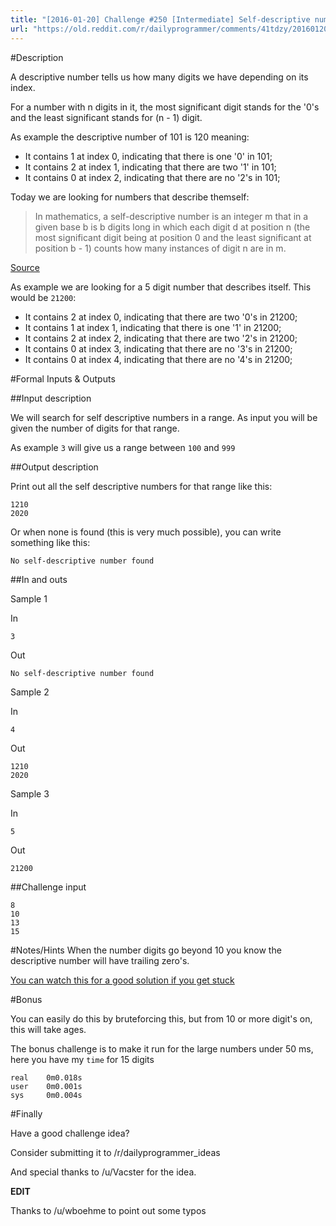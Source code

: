 ```yaml
---
title: "[2016-01-20] Challenge #250 [Intermediate] Self-descriptive numbers"
url: "https://old.reddit.com/r/dailyprogrammer/comments/41tdzy/20160120_challenge_250_intermediate/"
---
```


#Description

A descriptive number tells us how many digits we have depending on its index.

For a number with n digits in it, the most significant digit stands for the '0's and the least significant stands for (n - 1) digit.

As example the descriptive number of 101 is 120 meaning:

 * It contains 1 at index 0, indicating that there is one '0' in 101;
 * It contains 2 at index 1, indicating that there are two '1' in 101;
 * It contains 0 at index 2, indicating that there are no '2's in 101;

Today we are looking for numbers that describe themself:

>In mathematics, a self-descriptive number is an integer m that in a given base b is b digits long in which each digit d at position n (the most significant digit being at position 0 and the least significant at position b - 1) counts how many instances of digit n are in m.

[Source](https://en.wikipedia.org/wiki/Self-descriptive_number)

As example we are looking for a 5 digit number that describes itself. This would be `21200`:

 * It contains 2 at index 0, indicating that there are two '0's in 21200;
 * It contains 1 at index 1, indicating that there is one '1' in 21200;
 * It contains 2 at index 2, indicating that there are two '2's in 21200;
 * It contains 0 at index 3, indicating that there are no '3's in 21200;
 * It contains 0 at index 4, indicating that there are no '4's in 21200;

#Formal Inputs & Outputs

##Input description

We will search for self descriptive numbers in a range.
As input you will be given the number of digits for that range.

As example `3` will give us a range between `100` and `999`

##Output description

Print out all the self descriptive numbers for that range like this:

    1210
    2020

Or when none is found (this is very much possible), you can write something like this:

    No self-descriptive number found


##In and outs

Sample 1

In

    3

Out

    No self-descriptive number found

Sample 2

In

    4

Out

    1210
    2020

Sample 3

In

    5

Out

    21200


##Challenge input
    
    8
    10
    13
    15

#Notes/Hints
When the number digits go beyond 10 you know the descriptive number will have trailing zero's.

[You can watch this for a good solution if you get stuck](https://www.youtube.com/watch?v=1GKfEDvhWdY)

#Bonus

You can easily do this by bruteforcing this, but from 10 or more digit's on, this will take ages.

The bonus challenge is to make it run for the large numbers under 50 ms, here you have my `time` for 15 digits

    real    0m0.018s
    user    0m0.001s
    sys     0m0.004s

#Finally

Have a good challenge idea?

Consider submitting it to /r/dailyprogrammer_ideas

And special thanks to /u/Vacster for the idea.

**EDIT**

Thanks to /u/wboehme to point out some typos